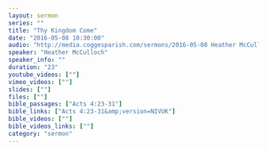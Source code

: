```yaml
---
layout: sermon
series: ""
title: "Thy Kingdom Come"
date: "2016-05-08 10:30:00"
audio: "http://media.coggesparish.com/sermons/2016-05-08 Heather McCulloch 10-30.mp3"
speaker: "Heather McCulloch"
speaker_info: ""
duration: "23"
youtube_videos: [""]
vimeo_videos: [""]
slides: [""]
files: [""]
bible_passages: ["Acts 4:23-31"]
bible_links: ["Acts 4:23-31&amp;version=NIVUK"]
bible_videos: [""]
bible_videos_links: [""]
category: "sermon"
---
```

